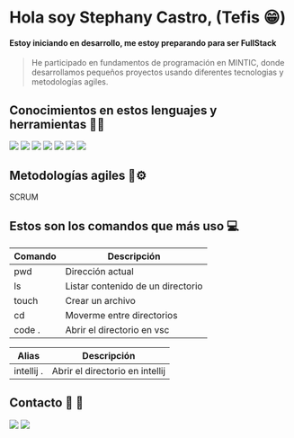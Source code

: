 # Hola soy Stephany Castro, (Tefis 😁)

#### Estoy iniciando en desarrollo, me estoy preparando para ser **FullStack** 
> He participado en fundamentos de programación en MINTIC, donde desarrollamos pequeños proyectos usando diferentes tecnologias y metodologías agiles.



## Conocimientos en estos lenguajes y herramientas 🥺😁
[![](https://icongr.am/devicon/java-original.svg?size=50&color=currentColor)](www.java.com)
[![](https://icongr.am/devicon/javascript-original.svg?size=34&color=currentColor)](https://developer.mozilla.org/es/docs/Web/JavaScript)
[![](https://icongr.am/devicon/html5-original.svg?size=34&color=currentColor)](https://developer.mozilla.org/es/docs/Web/HTML)
[![](https://icongr.am/devicon/github-original-wordmark.svg?size=34&color=d4b5b5)](https://github.com)
[![](https://icongr.am/devicon/gitlab-original.svg?size=34&color=d4b5b5)](https://about.gitlab.com/)
[![](https://icongr.am/devicon/mongodb-original.svg?size=34&color=d4b5b5)](https://www.mongodb.com/)
[![](https://icongr.am/devicon/mysql-original-wordmark.svg?size=34&color=d4b5b5
)](https://www.mysql.com/)

## Metodologías agiles 🧩⚙️
SCRUM

## Estos son los comandos que más uso 💻

| Comando | Descripción |
| -------- | ----------- |
| pwd| Dirección actual |
| ls| Listar contenido de un directorio |
| touch| Crear un archivo |
| cd| Moverme entre directorios |
| code .| Abrir el directorio en vsc |


| Alias | Descripción |
| -------- | ----------- |
| intellij .| Abrir el directorio en intellij |


## Contacto 🤭 📜

[![](https://icongr.am/devicon/linkedin-original.svg?size=34&color=d4b5b5)](https://www.linkedin.com/in/stephany-castro-salas-03a001172/)
[![](https://icongr.am/devicon/github-original-wordmark.svg?size=34&color=d4b5b5)](https://github.com/StephanyCS1)